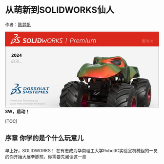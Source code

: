 # 从萌新到SOLIDWORKS仙人

作者：[陈羿帆](https://www.zhihu.com/people/xiao-fan-chuan-de-miao-zhu-zi)

![Cover](Cover.png)
**SW，启动！**

[TOC]

## 序章 你学的是个什么玩意儿

早上好，SOLIDWORKS！
在有志成为华南理工大学RobotIC实验室机械组的一员的你开始大展拳脚前，你需要先阅读这一章
